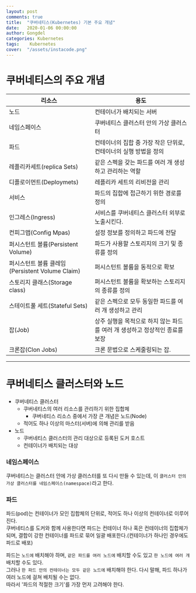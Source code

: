 ```yaml
---
layout: post
comments: true
title:  "쿠버네티스(Kubernetes) 기본 주요 개념"
date:   2020-01-06 00:00:00
author: Gongdel
categories: Kubernetes
tags:	 Kubernetes
cover:  "/assets/instacode.png"
---
```


# 쿠버네티스의 주요 개념

리소스 |용도 |
------------ | -------------| 
노드         | 컨테이너가 배치되는 서버
네임스페이스   | 쿠버네티스 클러스터 안의 가상 클러스터
파드             | 컨테이너의 집합 중 가장 작은 단위로, 컨테이너의 실행 방법을 정의
레플리카세트(replica Sets)| 같은 스펙을 갖는 파드를 여러 개 생성하고 관리하는 역할 
디플로이먼트(Deploymets) | 레플리카 세트의 리비전을 관리
서비스            | 파드의 집합에 접근하기 위한 경로를 정의
인그레스(Ingress)    | 서비스를 쿠버네티스 클러스터 외부로 노출시킨다.
컨피그맵(Config Mpas)       | 설정 정보를 정의하고 파드에 전달
퍼시스턴트 볼륨(Persistent Volume) | 파드가 사용할 스토리지의 크기 및 종류를 정의
퍼시스턴트 볼륨 클레임(Persistent Volume Claim) | 퍼시스턴트 볼륨을 동적으로 확보
스토리지 클래스(Storage class)            | 퍼시스턴트 볼륨을 확보하는 스토리지의 종류를 정의 
스테이트풀 세트(Stateful Sets)     | 같은 스펙으로 모두 동일한 파드를 여러 개 생성하고 관리
잡(Job)					| 상주 실행을 목적으로 하지 않는 파드를 여러 개 생성하고 정상적인 종료를 보장
크론잡(Clon Jobs)		| 크론 문법으로 스케줄링되는 잡.

---

# 쿠버네티스 클러스터와 노드
+ 쿠버네티스 클러스터
	- 쿠버네티스의 여러 리소스를 관리하기 위한 집합체
		- 쿠버네티스 리소스 중에서 가장 큰 개념은 노드(Node)
	- 적어도 하나 이상의 마스터(서버)에 의해 관리를 받음
+ 노드
	- 쿠버네티스 클러스터의 관리 대상으로 등록된 도커 호스트
	- 컨테이너가 배치되는 대상

### 네임스페이스
쿠버네티스는 클러스터 안에 가상 클러스터를 또 다시 만들 수 있는데, 이 `클러스터 안의 가상 클러스터를 네임스페이스(namespace)`라고 한다.  

### 파드
파드(pod)는 컨테이너가 모인 집합체의 단위로, 적어도 하나 이상의 컨테이너로 이루어진다.  
쿠버네티스를 도커와 함께 사용한다면 파드는 컨테이너 하나 혹은 컨테이너의 집합체가 되며, 결합이 강한 컨테이너를 파드로 묶어 일괄 배포한다.(컨테이너가 하나인 경우에도 파드로 배포)    

파드는 `노드에` 배치해야 하며, `같은 파드를 여러 노드에` 배치할 수도 있고 `한 노드에 여러 개` 배치할 수도 있다.  
그러나 `한 파드 안의 컨테이너는 모두 같은 노드에` 배치해야 한다. 다시 말해, 파드 하나가 여러 노드에 걸쳐 배치될 수는 없다.  
따라서 '파드의 적절한 크기'를 가장 먼저 고려해야 한다.

